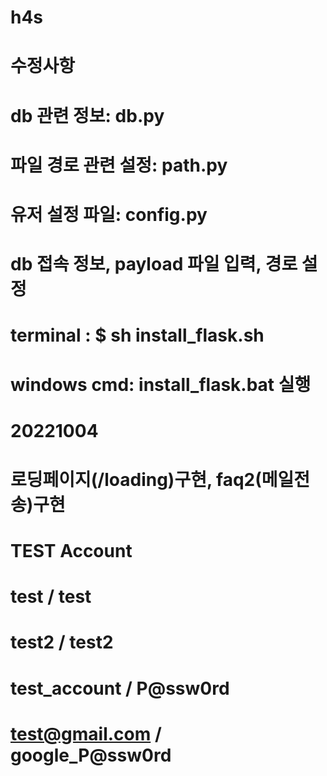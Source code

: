 # h4s

# 수정사항
# db 관련 정보: db.py
# 파일 경로 관련 설정: path.py
# 유저 설정 파일: config.py
#              db 접속 정보, payload 파일 입력, 경로 설정

# terminal   : $ sh install_flask.sh
# windows cmd: install_flask.bat 실행

# 20221004
# 로딩페이지(/loading)구현, faq2(메일전송)구현

# TEST Account
# test  	 / test
# test2 	 / test2
# test_account   / P@ssw0rd
# test@gmail.com / google_P@ssw0rd
